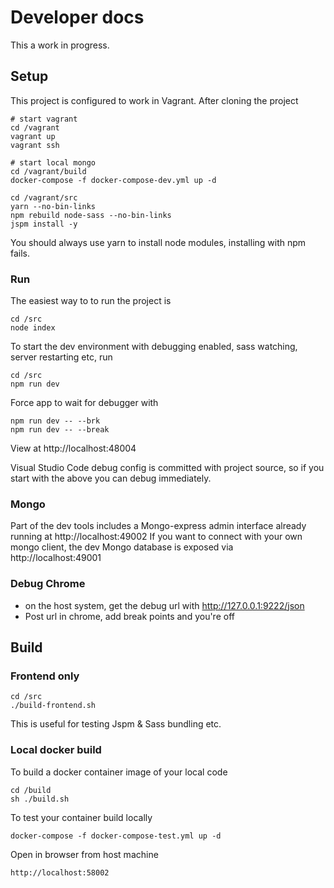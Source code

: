 # Developer docs

This a work in progress.

## Setup

This project is configured to work in Vagrant. After cloning the project

    # start vagrant
    cd /vagrant
    vagrant up
    vagrant ssh

    # start local mongo
    cd /vagrant/build
    docker-compose -f docker-compose-dev.yml up -d 

    cd /vagrant/src
    yarn --no-bin-links 
    npm rebuild node-sass --no-bin-links
    jspm install -y

You should always use yarn to install node modules, installing with npm fails.

### Run

The easiest way to to run the project is

    cd /src
    node index

To start the dev environment with debugging enabled, sass watching, server restarting etc, run

    cd /src
    npm run dev

Force app to wait for debugger with

    npm run dev -- --brk
    npm run dev -- --break

View at http://localhost:48004

Visual Studio Code debug config is committed with project source, so if you start with the above you can debug immediately.

### Mongo 

Part of the dev tools includes a Mongo-express admin interface already running at http://localhost:49002
If you want to connect with your own mongo client, the dev Mongo database is exposed via http://localhost:49001

### Debug Chrome

- on the host system, get the debug url with http://127.0.0.1:9222/json
- Post url in chrome, add break points and you're off

## Build

### Frontend only 

    cd /src
    ./build-frontend.sh

This is useful for testing Jspm & Sass bundling etc.

### Local docker build

To build a docker container image of your local code

    cd /build
    sh ./build.sh

To test your container build locally

    docker-compose -f docker-compose-test.yml up -d

Open in browser from host machine

    http://localhost:58002

